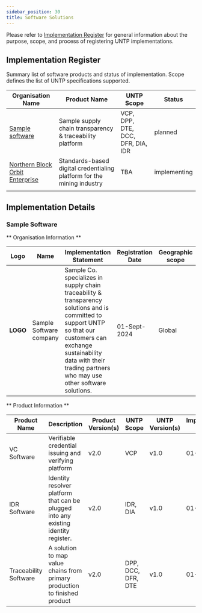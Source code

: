 ```yaml
---
sidebar_position: 30
title: Software Solutions
---
```


Please refer to [Implementation Register](index.md) for general information about the purpose, scope, and process of registering UNTP implementations.


## Implementation Register

Summary list of software products and status of implementation.  Scope defines the list of UNTP specifications supported. 


|Organisation Name |Product Name|UNTP Scope|Status|
|--|--|--|--|
|[Sample software](#sample-software)|Sample supply chain transparency & traceability platform|VCP, DPP, DTE, DCC, DFR, DIA, IDR|planned| 
|[Northern Block Orbit Enterprise](https://northernblock.io/)|Standards-based digital credentialing platform for the mining industry|TBA|implementing|
| | | | |


## Implementation Details


### Sample Software

** Organisation Information **

|Logo|Name|Implementation Statement|Registration Date|Geographic scope|
|--|--|--|--|--|
|**LOGO**|Sample Software company|Sample Co. specializes in supply chain traceability & transparency solutions and is committed to support UNTP so that our customers can exchange sustainability data with their trading partners who may use other software solutions.|01-Sept-2024|Global|

** Product Information **

|Product Name|Description|Product Version(s)|UNTP Scope|UNTP Version(s)|Implementation Date|Test Report|
|--|--|--|--|--|--|--|
|VC Software|Verifiable credential issuing and verifying platform| v2.0 |VCP|v1.0|01-Jan-2025|TBA |
|IDR Software|Identity resolver platform that can be plugged into any existing identity register.|v2.0|IDR, DIA|v1.0|01-Jan-2025|TBA|TBA|
|Traceability Software|A solution to map value chains from primary production to finished product|v2.0|DPP, DCC, DFR, DTE|v1.0|01-Jan-2025|TBA|TBA|







